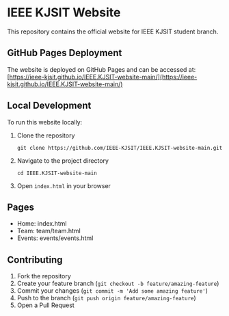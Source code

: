 # IEEE KJSIT Website

This repository contains the official website for IEEE KJSIT student branch.

## GitHub Pages Deployment

The website is deployed on GitHub Pages and can be accessed at: [https://ieee-kjsit.github.io/IEEE.KJSIT-website-main/](https://ieee-kjsit.github.io/IEEE.KJSIT-website-main/)

## Local Development

To run this website locally:

1. Clone the repository

   ```
   git clone https://github.com/IEEE-KJSIT/IEEE.KJSIT-website-main.git
   ```

2. Navigate to the project directory

   ```
   cd IEEE.KJSIT-website-main
   ```

3. Open `index.html` in your browser

## Pages

- Home: index.html
- Team: team/team.html
- Events: events/events.html

## Contributing

1. Fork the repository
2. Create your feature branch (`git checkout -b feature/amazing-feature`)
3. Commit your changes (`git commit -m 'Add some amazing feature'`)
4. Push to the branch (`git push origin feature/amazing-feature`)
5. Open a Pull Request
